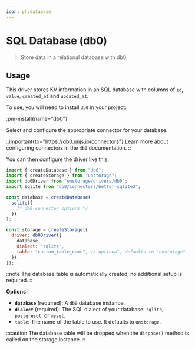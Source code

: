 ```yaml
---
icon: ph:database
---
```


# SQL Database (db0)

> Store data in a relational database with db0.

## Usage

This driver stores KV information in an SQL database with columns of `id`, `value`, `created_at` and `updated_at`.

To use, you will need to install `db0` in your project:

:pm-install{name="db0"}

Select and configure the appropriate connector for your database.

::important{to="https://db0.unjs.io/connectors"}
Learn more about configuring connectors in the `db0` documentation.
::

You can then configure the driver like this:

```js
import { createDatabase } from "db0";
import { createStorage } from "unstorage";
import db0Driver from "unstorage/drivers/db0";
import sqlite from "db0/connectors/better-sqlite3";

const database = createDatabase(
  sqlite({
    /* db0 connector options */
  })
);

const storage = createStorage({
  driver: db0Driver({
    database,
    dialect: "sqlite",
    table: "custom_table_name", // optional, defaults to "unstorage"
  }),
});
```

::note
The database table is automatically created, no additional setup is required.
::

**Options:**

- **`database`** (required): A `db0` database instance.
- **`dialect`** (required): The SQL dialect of your database: `sqlite`, `postgresql`, or `mysql`.
- `table`: The name of the table to use. It defaults to `unstorage`.

::caution
The database table will be dropped when the `dispose()` method is called on the storage instance.
::
